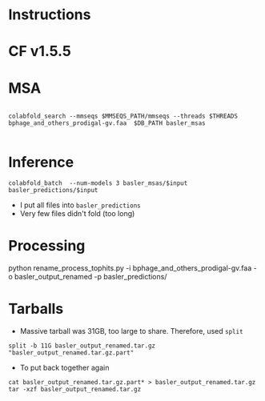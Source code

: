 # Instructions

# CF v1.5.5

# MSA 

```

colabfold_search --mmseqs $MMSEQS_PATH/mmseqs --threads $THREADS bphage_and_others_prodigal-gv.faa  $DB_PATH basler_msas


```

# Inference

```
colabfold_batch  --num-models 3 basler_msas/$input  basler_predictions/$input

```

* I put all files into `basler_predictions`
* Very few files didn't fold (too long)

# Processing

python rename_process_tophits.py -i bphage_and_others_prodigal-gv.faa -o basler_output_renamed -p basler_predictions/


# Tarballs

* Massive tarball was 31GB, too large to share. Therefore, used `split`

```
split -b 11G basler_output_renamed.tar.gz "basler_output_renamed.tar.gz.part"
```

* To put back together again

```
cat basler_output_renamed.tar.gz.part* > basler_output_renamed.tar.gz
tar -xzf basler_output_renamed.tar.gz
```


